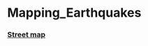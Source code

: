 # Mapping_Earthquakes


### [Street map](https://github.com/jojobear2020/Mapping_Earthquakes/blob/Earthquake_Challenge/images/streetmap.PNG)
